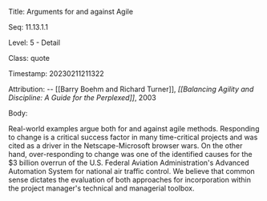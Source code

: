 Title:  Arguments for and against Agile

Seq:    11.13.1.1

Level:  5 - Detail

Class:  quote

Timestamp: 20230211211322

Attribution: -- [[Barry Boehm and Richard Turner]], *[[Balancing Agility and Discipline: A Guide for the Perplexed]]*, 2003

Body:

Real-world examples argue both for and against agile methods. Responding to change is a critical success factor in many time-critical projects and was cited as a driver in the Netscape-Microsoft browser wars. On the other hand, over-responding to change was one of the identified causes for the $3 billion overrun of the U.S. Federal Aviation Administration's Advanced Automation System for national air traffic control. We believe that common sense dictates the evaluation of both approaches for incorporation within the project manager's technical and managerial toolbox.

